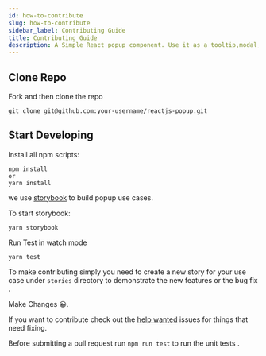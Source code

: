 ```yaml
---
id: how-to-contribute
slug: how-to-contribute
sidebar_label: Contributing Guide
title: Contributing Guide
description: A Simple React popup component. Use it as a tooltip,modal,sub-menu and match more ...
---
```


## Clone Repo

Fork and then clone the repo

    git clone git@github.com:your-username/reactjs-popup.git

## Start Developing

Install all npm scripts:

    npm install
    or
    yarn install

we use [storybook](https://storybook.js.org/) to build popup use cases.

To start storybook:

```
yarn storybook
```

Run Test in watch mode

```
yarn test
```

To make contributing simply you need to create a new story for your use case under `stories` directory to demonstrate the new features or the bug fix .

Make Changes 😀.

If you want to contribute check out the [help wanted](https://github.com/yjose/reactjs-popup/issues?q=is%3Aissue+is%3Aopen+label%3A%22help+wanted%22) issues for things that need fixing.

Before submitting a pull request run `npm run test` to run the unit tests .
